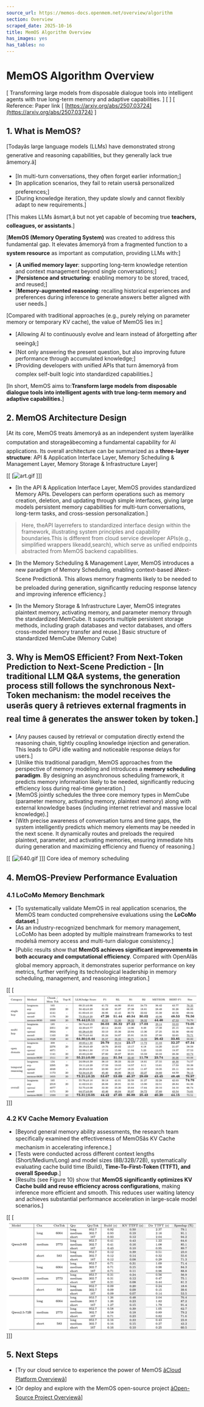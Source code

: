 ```yaml
---
source_url: https://memos-docs.openmem.net/overview/algorithm
section: Overview
scraped_date: 2025-10-16
title: MemOS Algorithm Overview
has_images: yes
has_tables: no
---
```


# MemOS Algorithm Overview
 [ Transforming large models from disposable dialogue tools into intelligent agents with true long-term memory and adaptive capabilities. ] [ ] [ Reference: Paper link [ [https://arxiv.org/abs/2507.03724](https://arxiv.org/abs/2507.03724) ] 
 
## 1. What is MemOS?
 
[Todayâs large language models (LLMs) have demonstrated strong generative and reasoning capabilities, but they generally lack true âmemory.â]
 
- [In multi-turn conversations, they often forget earlier information;]
- [In application scenarios, they fail to retain usersâ personalized preferences;]
- [During knowledge iteration, they update slowly and cannot flexibly adapt to new requirements.]
 
[This makes LLMs âsmart,â but not yet capable of becoming true **teachers, colleagues, or assistants**.]
 
 
[**MemOS (Memory Operating System)** was created to address this fundamental gap.
It elevates âmemoryâ from a fragmented function to a **system resource** as important as computation, providing LLMs with:]
 
- [**A unified memory layer**: supporting long-term knowledge retention and context management beyond single conversations;]
- [**Persistence and structuring**: enabling memory to be stored, traced, and reused;]
- [**Memory-augmented reasoning**: recalling historical experiences and preferences during inference to generate answers better aligned with user needs.]
 
 
[Compared with traditional approaches (e.g., purely relying on parameter memory or temporary KV cache), the value of MemOS lies in:]
 
- [Allowing AI to continuously evolve and learn instead of âforgetting after seeingâ;]
- [Not only answering the present question, but also improving future performance through accumulated knowledge;]
- [Providing developers with unified APIs that turn âmemoryâ from complex self-built logic into standardized capabilities.]
 
 
[In short, MemOS aims to:**Transform large models from disposable dialogue tools into intelligent agents with true long-term memory and adaptive capabilities.**]
 
 
## 2. MemOS Architecture Design
 
[At its core, MemOS treats âmemoryâ as an independent system layerâlike computation and storageâbecoming a fundamental capability for AI applications.
Its overall architecture can be summarized as a **three-layer structure**: API & Application Interface Layer, Memory Scheduling & Management Layer, Memory Storage & Infrastructure Layer]
 
[[ [![art.gif](./IMAGES/overview-algorithm-art-1.gif) ]]]
 
- [In the API & Application Interface Layer, MemOS provides standardized Memory APIs. Developers can perform operations such as memory creation, deletion, and updating through simple interfaces, giving large models persistent memory capabilities for multi-turn conversations, long-term tasks, and cross-session personalization.]
 
> Here, theAPI layerrefers to standardized interface design within the framework, illustrating system principles and capability boundaries.This is different from cloud service developer APIs(e.g., simplified wrappers likeadd,search), which serve as unified endpoints abstracted from MemOS backend capabilities.
 
 
- [In the Memory Scheduling & Management Layer, MemOS introduces a new paradigm of Memory Scheduling, enabling context-based âNext-Scene Predictionâ. This allows memory fragments likely to be needed to be preloaded during generation, significantly reducing response latency and improving inference efficiency.]
 
 
- [In the Memory Storage & Infrastructure Layer, MemOS integrates plaintext memory, activating memory, and parameter memory through the standardized MemCube. It supports multiple persistent storage methods, including graph databases and vector databases, and offers cross-model memory transfer and reuse.]
 Basic structure of standardized MemCube (Memory Cube) 
 
## 3. Why is MemOS Efficient? From Next-Token Prediction to Next-Scene Prediction - [In traditional LLM Q&A systems, the generation process still follows the **synchronous Next-Token mechanism**: the model receives the userâs query â retrieves external fragments in real time â generates the answer token by token.]
- [Any pauses caused by retrieval or computation directly extend the reasoning chain, tightly coupling knowledge injection and generation. This leads to GPU idle waiting and noticeable response delays for users.]
- [Unlike this traditional paradigm, MemOS approaches from the perspective of memory modeling and introduces a **memory scheduling paradigm**. By designing an asynchronous scheduling framework, it predicts memory information likely to be needed, significantly reducing efficiency loss during real-time generation.]
- [MemOS jointly schedules the three core memory types in MemCube (parameter memory, activating memory, plaintext memory) along with external knowledge bases (including internet retrieval and massive local knowledge).]
- [With precise awareness of conversation turns and time gaps, the system intelligently predicts which memory elements may be needed in the next scene. It dynamically routes and preloads the required plaintext, parameter, and activating memories, ensuring immediate hits during generation and maximizing efficiency and fluency of reasoning.]
 
[[ [![640.gif](./IMAGES/overview-algorithm-ani-1.gif) ]]]
 Core idea of memory scheduling 
 
## 4. MemOS-Preview Performance Evaluation
 
### 4.1 LoCoMo Memory Benchmark
 
- [To systematically validate MemOS in real application scenarios, the MemOS team conducted comprehensive evaluations using the **LoCoMo dataset**.]
- [As an industry-recognized benchmark for memory management, LoCoMo has been adopted by multiple mainstream frameworks to test modelsâ memory access and multi-turn dialogue consistency.]
- [Public results show that **MemOS achieves significant improvements in both accuracy and computational efficiency**. Compared with OpenAIâs global memory approach, it demonstrates superior performance on key metrics, further verifying its technological leadership in memory scheduling, management, and reasoning integration.]
 
[[ [![image.png](./IMAGES/overview-algorithm-1758687655761_blkqnr_compressed-1.png) ]]]
 
 
### 4.2 KV Cache Memory Evaluation
 
- [Beyond general memory ability assessments, the research team specifically examined the effectiveness of MemOSâs KV Cache mechanism in accelerating inference.]
- [Tests were conducted across different context lengths (Short/Medium/Long) and model sizes (8B/32B/72B), systematically evaluating cache build time (Build), **Time-To-First-Token (TTFT), and overall Speedup**.]
- [Results (see Figure 10) show that **MemOS significantly optimizes KV Cache build and reuse efficiency across configurations**, making inference more efficient and smooth. This reduces user waiting latency and achieves substantial performance acceleration in large-scale model scenarios.]
 
[[ [![image.png](./IMAGES/overview-algorithm-1758687596553_iptom0_compressed-1.png) ]]]
 
 
## 5. Next Steps
 
- [Try our cloud service to experience the power of MemOS [ãCloud Platform Overviewã](/dashboard/overview)]
- [Or deploy and explore with the MemOS open-source project [ãOpen-Source Project Overviewã](/open_source/home/overview)]
